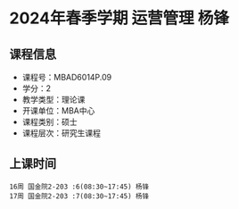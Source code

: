 # 2024年春季学期 运营管理 杨锋






## 课程信息

- 课程号：MBAD6014P.09
- 学分：2
- 教学类型：理论课
- 开课单位：MBA中心
- 课程类别：硕士
- 课程层次：研究生课程

## 上课时间

```
16周 国金院2-203 :6(08:30~17:45) 杨锋
17周 国金院2-203 :7(08:30~17:45) 杨锋
```

